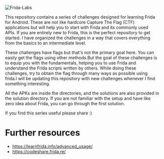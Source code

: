 
![Frida-Labs](https://github.com/DERE-ad2001/Frida-labs/assets/67110398/e5794a19-1ee7-4820-81c7-fd362f78c842)

This repository contains a series of challenges designed for learning Frida for Android. These are not like hardcore Capture The Flag (CTF) applications but will help you to start with Frida and its commonly used APIs. If you are entirely new to Frida, this is the perfect repository to get started. I have organized the challenges in a way that covers everything from the basics to an intermediate level.

These challenges have flags but that's not the primary goal here. You can easily get the flags using other methods.But the goal of these challenges is to equip you with the fundamentals, helping you to use Frida and understand the Frida scripts written by others. While doing these challenges, try to obtain the flag through many ways as possible using frida.I will be updating this repository with new challenges whenever I find something interesting.

All the APKs are inside the directories, and the solutions are also provided in the solution directory. If you are not familiar with the setup and have like zero idea about Frida, you can go through the first solution. 

If you find this series useful please share :)

# Further resources

- https://learnfrida.info/advanced_usage/
- https://codeshare.frida.re/
